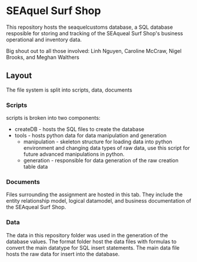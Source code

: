 # SEAquel Surf Shop

This repository hosts the seaquelcustoms database, a SQL database resposible for storing and tracking of the SEAqueal Surf Shop's business operational and inventory data. 

Big shout out to all those involved: Linh Nguyen, Caroline McCraw, Nigel Brooks, and Meghan Walthers

## Layout

The file system is split into scripts, data, documents

### Scripts

scripts is broken into two components:
* createDB - hosts the SQL files to create the database 
* tools - hosts python data for data manipulation and generation
  * manipulation - skeleton structure for loading data into python environment and changing data types of raw data, use this script for future advanced manipulations in python. 
  * generation - responsible for data generation of the raw creation table data

### Documents

Files surrounding the assignment are hosted in this tab. They include the entity relationship model, logical datamodel, and business documentation of the SEAqueal Surf Shop. 


### Data

The data in this repository folder was used in the generation of the database values. The format folder host the data files with formulas to convert the main datatype for SQL insert statements. The main data file hosts the raw data for insert into the database. 
